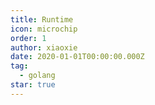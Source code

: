 ```yaml
---
title: Runtime
icon: microchip
order: 1
author: xiaoxie
date: 2020-01-01T00:00:00.000Z
tag:
  - golang
star: true
---
```


